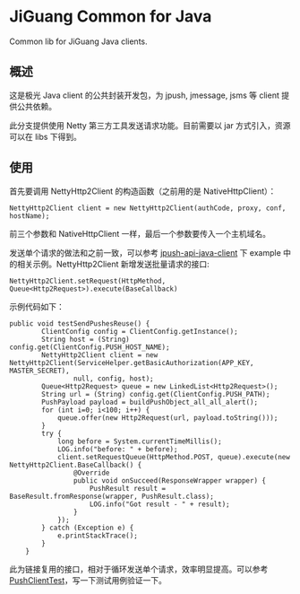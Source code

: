 # JiGuang Common for Java

Common lib for JiGuang Java clients. 

## 概述

这是极光 Java client 的公共封装开发包，为 jpush, jmessage, jsms 等 client 提供公共依赖。

此分支提供使用 Netty 第三方工具发送请求功能。目前需要以 jar 方式引入，资源可以在 libs 下得到。

## 使用
首先要调用 NettyHttp2Client 的构造函数（之前用的是 NativeHttpClient）：
```
NettyHttp2Client client = new NettyHttp2Client(authCode, proxy, conf, hostName);
```
前三个参数和 NativeHttpClient 一样，最后一个参数要传入一个主机域名。

发送单个请求的做法和之前一致，可以参考 [jpush-api-java-client](https://github.com/jpush/jpush-api-java-client/tree/http2) 下 example 中的相关示例。NettyHttp2Client 新增发送批量请求的接口:
```
NettyHttp2Client.setRequest(HttpMethod, Queue<Http2Request>).execute(BaseCallback)
```
示例代码如下：
```
public void testSendPushesReuse() {
        ClientConfig config = ClientConfig.getInstance();
        String host = (String) config.get(ClientConfig.PUSH_HOST_NAME);
        NettyHttp2Client client = new NettyHttp2Client(ServiceHelper.getBasicAuthorization(APP_KEY, MASTER_SECRET),
                null, config, host);
        Queue<Http2Request> queue = new LinkedList<Http2Request>();
        String url = (String) config.get(ClientConfig.PUSH_PATH);
        PushPayload payload = buildPushObject_all_all_alert();
        for (int i=0; i<100; i++) {
            queue.offer(new Http2Request(url, payload.toString()));
        }
        try {
            long before = System.currentTimeMillis();
            LOG.info("before: " + before);
            client.setRequestQueue(HttpMethod.POST, queue).execute(new NettyHttp2Client.BaseCallback() {
                @Override
                public void onSucceed(ResponseWrapper wrapper) {
                    PushResult result = BaseResult.fromResponse(wrapper, PushResult.class);
                    LOG.info("Got result - " + result);
                }
            });
        } catch (Exception e) {
            e.printStackTrace();
        }
    }
```
此为链接复用的接口，相对于循环发送单个请求，效率明显提高。可以参考 [PushClientTest](https://github.com/jpush/jpush-api-java-client/blob/http2/src/test/java/cn/jpush/api/push/PushClientTest.java)，写一下测试用例验证一下。

